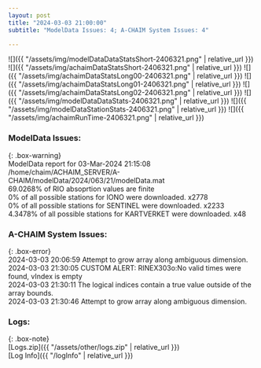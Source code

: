 ```yaml
---
layout: post
title: "2024-03-03 21:00:00"
subtitle: "ModelData Issues: 4; A-CHAIM System Issues: 4"

---
```


![]({{ "/assets/img/modelDataDataStatsShort-2406321.png" | relative_url }})
![]({{ "/assets/img/achaimDataStatsShort-2406321.png" | relative_url }})
![]({{ "/assets/img/achaimDataStatsLong00-2406321.png" | relative_url }})
![]({{ "/assets/img/achaimDataStatsLong01-2406321.png" | relative_url }})
![]({{ "/assets/img/achaimDataStatsLong02-2406321.png" | relative_url }})
![]({{ "/assets/img/modelDataDataStats-2406321.png" | relative_url }})
![]({{ "/assets/img/modelDataStationStats-2406321.png" | relative_url }})
![]({{ "/assets/img/achaimRunTime-2406321.png" | relative_url }})


### ModelData Issues:  
  
{: .box-warning}  
 ModelData report for 03-Mar-2024 21:15:08   
 /home/chaim/ACHAIM_SERVER/A-CHAIM/modelData/2024/063/21/modelData.mat   
 69.0268% of RIO absoprtion values are finite   
 0% of all possible stations for IONO were downloaded. x2778   
 0% of all possible stations for SENTINEL were downloaded. x2233   
 4.3478% of all possible stations for KARTVERKET were downloaded. x48   
  
### A-CHAIM System Issues:  
  
{: .box-error}  
2024-03-03 20:06:59 Attempt to grow array along ambiguous dimension.  
2024-03-03 21:30:05 CUSTOM ALERT: RINEX303o:No valid times were found, vIndex is empty  
2024-03-03 21:30:11 The logical indices contain a true value outside of the array bounds.  
2024-03-03 21:30:46 Attempt to grow array along ambiguous dimension.  

### Logs:  
  
{: .box-note}  
[Logs.zip]({{ "/assets/other/logs.zip" | relative_url }})  
[Log Info]({{ "/logInfo" | relative_url }})  
